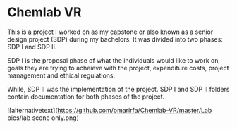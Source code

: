 # Chemlab VR

This is a project I worked on as my capstone or also known as a senior design project (SDP) during my bachelors. It was divided into two phases: SDP I and SDP II. 

SDP I is the proposal phase of what the individuals would like to work on, goals they are trying to acheieve with the project, expenditure costs, project management and ethical regulations.

While, SDP II was the implementation of the project. SDP I and SDP II folders contain documentation for both phases of the project.

![alternativetext](https://github.com/omarirfa/Chemlab-VR/master/Lab pics/lab scene only.png)

